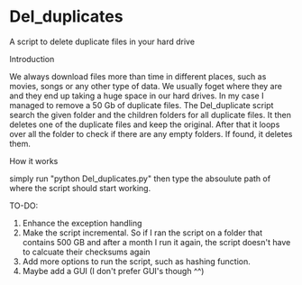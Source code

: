 Del_duplicates
==============

A script to delete duplicate files in your hard drive

Introduction

We always download files more than time in different places, such as movies, songs or any other type of data. 
We usually foget where they are and they end up taking a huge space in our hard drives. In my case I managed to remove a 50 Gb of duplicate files.
The Del_duplicate script search the given folder and the children folders for all duplicate files. It then deletes one of the duplicate files and keep the original.
After that it loops over all the folder to check if there are any empty folders. If found, it deletes them. 


How it works

simply run "python Del_duplicates.py" then type the absoulute path of where the script should start working.


TO-DO:

1) Enhance the exception handling
2) Make the script incremental. So if I ran the script on a folder that contains 500 GB and after a month I run it again, the script doesn't have to calcuate their checksums again
3) Add more options to run the script, such as hashing function.
4) Maybe add a GUI (I don't prefer GUI's though ^^)
